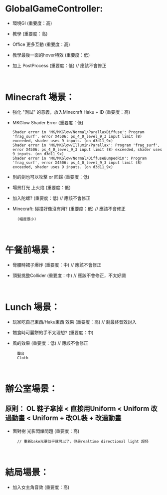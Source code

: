 # GlobalGameController:

* 環境GI (重要度：高)

* 教學 (重要度：高)

* Office 更多互動 (重要度：高)

* 教學最後一面的hover特效 (重要度：低)

* 加上 PostProcess (重要度：低) // 應該不會修正


<br />

# Minecraft 場景：

* 強化 "測試" 的意義，放入Minecraft Haku + ID (重要度：高)
    
* MKGlow Shader Error (重要度：低)
    ```
    Shader error in 'MK/MKGlow/Normal/ParallaxDiffuse': Program 'frag_surf', error X4506: ps_4_0_level_9_3 input limit (8) exceeded, shader uses 9 inputs. (on d3d11_9x)
    Shader error in 'MK/MKGlow/Illumin/Parallax': Program 'frag_surf', error X4506: ps_4_0_level_9_3 input limit (8) exceeded, shader uses 9 inputs. (on d3d11_9x)
    Shader error in 'MK/MKGlow/Normal/DiffuseBumpedRim': Program 'frag_surf', error X4506: ps_4_0_level_9_3 input limit (8) exceeded, shader uses 9 inputs. (on d3d11_9x)
    ```

* 別的劍也可以攻擊 or 回歸 (重要度：低) 

* 場景打光 上火焰 (重要度：低)

* 加入陀螺? (重要度：低) // 應該不會修正
       
* Minecraft: 碰撞好像沒有用? (重要度：低) // 應該不會修正

        (幅度很小)

<br />

# 午餐前場景：

* 彎腰時裙子爆炸 (重要度：中) // 應該不會修正
 
* 頭髮挑整Collider (重要度：中) // 應該不會修正，不太好調

<br />

# Lunch 場景：

* 玩家吃自己東西/Haku東西 效果 (重要度：高) // 剩最終音效討入

* 餵食時可麗餅的手不太理想? (重要度：中)

* 風的效果 (重要度：低) // 應該不會修正

        聲音
        Cloth

<br />

# 辦公室場景：

## 原則： OL 鞋子拿掉 < 直接用Uniform < Uniform 改過動畫 < Uniform + 改OL裝 + 改過動畫

* 面對樹 光影閃爍問題 (重要度：高)
    
        // 重新bake光罩似乎就可以了，但是realtime directional light 超怪

<br />

# 結局場景：

* 加入女主角音效 (重要度：高)